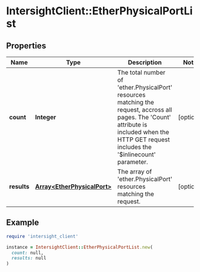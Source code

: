 # IntersightClient::EtherPhysicalPortList

## Properties

| Name | Type | Description | Notes |
| ---- | ---- | ----------- | ----- |
| **count** | **Integer** | The total number of &#39;ether.PhysicalPort&#39; resources matching the request, accross all pages. The &#39;Count&#39; attribute is included when the HTTP GET request includes the &#39;$inlinecount&#39; parameter. | [optional] |
| **results** | [**Array&lt;EtherPhysicalPort&gt;**](EtherPhysicalPort.md) | The array of &#39;ether.PhysicalPort&#39; resources matching the request. | [optional] |

## Example

```ruby
require 'intersight_client'

instance = IntersightClient::EtherPhysicalPortList.new(
  count: null,
  results: null
)
```

